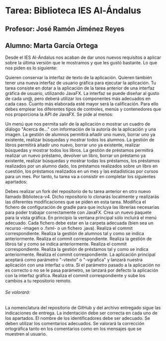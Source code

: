 # Tarea: Biblioteca IES Al-Ándalus
## Profesor: José Ramón Jiménez Reyes
## Alumno: Marta García Ortega

Desde el IES Al-Ándalus nos acaban de dar unos nuevos requisitos a aplicar sobre la última versión que le mostramos y que les gustó bastante. Lo que nos piden es lo siguiente:

Quieren conservar la interfaz de texto de la aplicación.
Quieren también tener una nueva interfaz de usuario gráfica para ejecutar la aplicación.
Tu tarea consiste en dotar a la aplicación de la tarea anterior de una interfaz gráfica de usuario, utilizando JavaFX. La interfaz se puede diseñar al gusto de cada un@, pero deberá utilizar los componentes más adecuados en cada caso. Cuanto más elaborada esté mayor será la calificación. Para ello debes emplear los diferentes tipos de controles, menús y contenedores que nos proporciona la API de JavaFX. Se pide al menos:

Un menú que nos permita salir de la aplicación o mostrar un cuadro de diálogo "Acerca de..." con información de la autoría de la aplicación y una imagen.
La gestión de alumnos permitirá añadir uno nuevo, borrar uno ya existente, realizar búsquedas y mostrar todos los alumnos.
La gestión de libros permitirá añadir uno nuevo, borrar uno ya existente, realizar búsquedas y mostrar todos los libros.
La gestión de préstamos permitirá realizar un nuevo préstamo, devolver un libro, borrar un préstamo ya existente, realizar búsquedas y mostrar todas los préstamos, los préstamos realizados por un alumno dado, los préstamos realizados sobre un libro en cuestión, los préstamos realizados en un mes y las estadísticas por cursos para un mes.
Por tanto, tu tarea va a consistir en completar los siguientes apartados:

Debes realizar un fork del repositorio de tu tarea anterior en otro nuevo llamado Biblioteca-v4. Dicho repositorio lo clonarás localmente y realizarás las diferentes modificaciones que se piden en esta tarea.
Modifica el fichero de configuración de gradle para que incluya las librerías necesarias para poder trabajar correctamente con JavaFX. Crea un nuevo paquete para la vista gráfica. En principio la ventana principal sólo incluirá el menú adecuado. Cada fichero debe estar en la carpeta adecuada (bien sea un recurso -imagen o .fxml- o un fichero .java). Realiza el commit correspondiente.
Realiza la gestión de alumnos tal y como se indica anteriormente. Realiza el commit correspondiente.
Realiza la gestión de libros tal y como se indica anteriormente. Realiza el commit correspondiente.
Realiza la gestión de préstamos tal y como se indica anteriormente. Realiza el commit correspondiente.
La aplicación principal aceptará como parámetro "-vtexto" o "-vgrafica" y lanzará nuestra aplicación con una interfaz u otra. Si el parámetro pasado a la aplicación no es correcto o no se le pasa parámetro, se lanzará por defecto la aplicación con la interfaz gráfica. Realiza el commit correspondiente y sube los cambios a tu repositorio remoto.

###### Se valorará:
La nomenclatura del repositorio de GitHub y del archivo entregado sigue las indicaciones de entrega.
La indentación debe ser correcta en cada uno de los apartados.
El nombre de los identificadores debe ser adecuado.
Se deben utilizar los comentarios adecuados.
Se valorará la corrección ortográfica tanto en los comentarios como en los mensajes que se muestren al usuario.